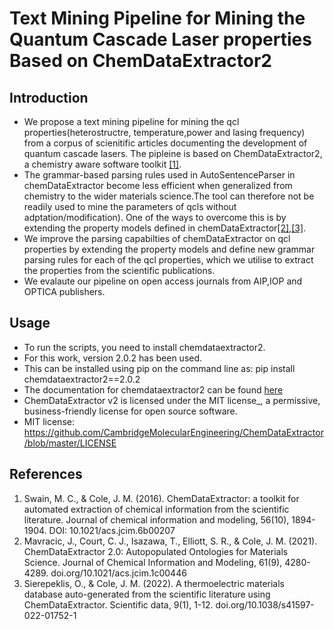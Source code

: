 # Text Mining Pipeline for Mining the Quantum Cascade Laser properties Based on ChemDataExtractor2
## Introduction
* We propose a text mining pipeline for mining the qcl properties(heterostructre, temperature,power and lasing frequency) from a corpus of scienitific articles documenting the development of quantum cascade lasers. The pipleine is based on ChemDataExtractor2, a chemistry aware software toolkit [[1]](https://pubs.acs.org/doi/full/10.1021/acs.jcim.6b00207).
* The grammar-based parsing rules used in AutoSentenceParser in chemDataExtractor become less efficient when generalized from chemistry to the wider materials science.The tool can therefore not be readily used to mine the parameters of qcls without adptation/modification). One of the ways to overcome this is by extending the property models defined in chemDataExtractor[[2]](https://pubs.acs.org/doi/full/10.1021/acs.jcim.1c00446),[[3]](https://www.nature.com/articles/s41597-022-01752-1).
* We improve  the parsing capabilties of chemDataExtractor on qcl properties by extending the property models and define new grammar parsing rules  for each of the qcl properties, which we utilise to extract the properties from the scientific publications.
* We evalaute our pipeline on open access journals from AIP,IOP and OPTICA publishers.
## Usage
* To run the scripts, you need to install chemdataextractor2.
* For this work, version 2.0.2 has been used. 
* This can be installed using pip on the command line as: pip install chemdataextractor2==2.0.2
* The documentation for chemdataextractor2 can be found [here](https://cambridgemolecularengineering-chemdataextractor-development.readthedocs-hosted.com/en/latest/)
* ChemDataExtractor v2 is licensed under the MIT license_, a permissive, business-friendly license for open source software.
* MIT license: https://github.com/CambridgeMolecularEngineering/ChemDataExtractor/blob/master/LICENSE
## References
1. Swain, M. C., & Cole, J. M. (2016). ChemDataExtractor: a toolkit for automated extraction of chemical information from the scientific literature. Journal of chemical information and modeling, 56(10), 1894-1904. DOI: 10.1021/acs.jcim.6b00207
2.  Mavracic, J., Court, C. J., Isazawa, T., Elliott, S. R., & Cole, J. M. (2021). ChemDataExtractor 2.0: Autopopulated Ontologies for Materials Science. Journal of Chemical Information and Modeling, 61(9), 4280-4289. doi.org/10.1021/acs.jcim.1c00446
3.  Sierepeklis, O., & Cole, J. M. (2022). A thermoelectric materials database auto-generated from the scientific literature using ChemDataExtractor. Scientific data, 9(1), 1-12. doi.org/10.1038/s41597-022-01752-1

